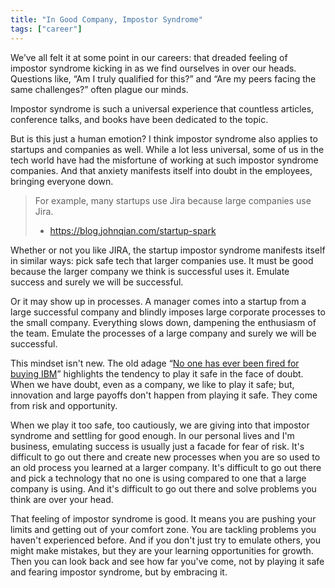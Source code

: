 ```yaml
---
title: "In Good Company, Impostor Syndrome"
tags: ["career"]
---
```


We’ve all felt it at some point in our careers: that dreaded feeling of impostor syndrome kicking in as we find ourselves in over our heads. Questions like, “Am I truly qualified for this?” and “Are my peers facing the same challenges?” often plague our minds.

Impostor syndrome is such a universal experience that countless articles, conference talks, and books have been dedicated to the topic.

But is this just a human emotion? I think impostor syndrome also applies to startups and companies as well. While a lot less universal, some of us in the tech world have had the misfortune of working at such impostor syndrome companies. And that anxiety manifests itself into doubt in the employees, bringing everyone down.

> For example, many startups use Jira because large companies use Jira.
>
> - https://blog.johnqian.com/startup-spark

Whether or not you like JIRA, the startup impostor syndrome manifests itself in similar ways: pick safe tech that larger companies use. It must be good because the larger company we think is successful uses it. Emulate success and surely we will be successful.

Or it may show up in processes. A manager comes into a startup from a large successful company and blindly imposes large corporate processes to the small company. Everything slows down, dampening the enthusiasm of the team. Emulate the processes of a large company and surely we will be successful.

This mindset isn't new. The old adage “[No one has ever been fired for buying IBM](https://www.origina.com/blog/nobody-ever-got-fired-for-buying-ibm)” highlights the tendency to play it safe in the face of doubt. When we have doubt, even as a company, we like to play it safe; but, innovation and large payoffs don't happen from playing it safe. They come from risk and opportunity.

When we play it too safe, too cautiously, we are giving into that impostor syndrome and settling for good enough. In our personal lives and I'm business, emulating success is usually just a facade for fear of risk. It's difficult to go out there and create new processes when you are so used to an old process you learned at a larger company. It's difficult to go out there and pick a technology that no one is using compared to one that a large company is using. And it's difficult to go out there and solve problems you think are over your head.

That feeling of impostor syndrome is good. It means you are pushing your limits and getting out of your comfort zone. You are tackling problems you haven't experienced before. And if you don't just try to emulate others, you might make mistakes, but they are your learning opportunities for growth. Then you can look back and see how far you've come, not by playing it safe and fearing impostor syndrome, but by embracing it.